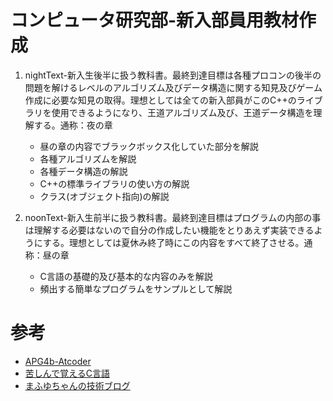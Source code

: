 コンピュータ研究部-新入部員用教材作成
===
1. nightText-新入生後半に扱う教科書。最終到達目標は各種プロコンの後半の問題を解けるレベルのアルゴリズム及びデータ構造に関する知見及びゲーム作成に必要な知見の取得。理想としては全ての新入部員がこのC++のライブラリを使用できるようになり、王道アルゴリズム及び、王道データ構造を理解する。通称：夜の章
   - 昼の章の内容でブラックボックス化していた部分を解説
   - 各種アルゴリズムを解説
   - 各種データ構造の解説
   - C++の標準ライブラリの使い方の解説
   - クラス(オブジェクト指向)の解説

2. noonText-新入生前半に扱う教科書。最終到達目標はプログラムの内部の事は理解する必要はないので自分の作成したい機能をとりあえず実装できるようにする。理想としては夏休み終了時にこの内容をすべて終了させる。通称：昼の章
   - C言語の基礎的及び基本的な内容のみを解説
   - 頻出する簡単なプログラムをサンプルとして解説

参考
===
- [APG4b-Atcoder](https://beta.atcoder.jp/contests/apg4b)
- [苦しんで覚えるC言語](https://9cguide.appspot.com/)
- [まふゆちゃんの技術ブログ](https://mafuyu7se.hatenablog.com/)

